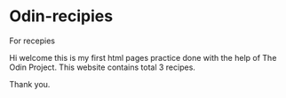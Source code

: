 # Odin-recipies
For recepies

Hi welcome this is my first html pages practice done with the help of The Odin Project.
This website contains total 3 recipes.

Thank you.